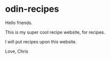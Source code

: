 # odin-recipes
Hello friends. 

This is my super cool recipe website, for recipes.

I will put recipes upon this website.

Love, Chris